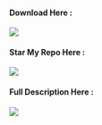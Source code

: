 #### Download Here :

[![](https://img.shields.io/badge/-CLICK_HERE_TO_DOWNLOAD-white)](https://github.com/Ultimatinium/yt/releases)

#### Star My Repo Here :

[![](https://img.shields.io/badge/-CLICK_TO_MY_REPO-white)](https://github.com/Ultimatinium/yt)

#### Full Description Here :

[![](https://img.shields.io/badge/-VIEW_DESCRIPTION-white)](https://github.com/Ultimatinium/yt/blob/main/yt.md)
